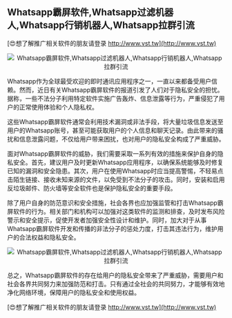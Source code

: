 ## **Whatsapp霸屏软件,Whatsapp过滤机器人,Whatsapp行销机器人,Whatsapp拉群引流**

[😍想了解推广相关软件的朋友请登录 http://www.vst.tw](http://www.vst.tw)

 <center><img src="https://vst.tw/MP4/tuiguang/png/0.png" alt="Whatsapp霸屏软件,Whatsapp过滤机器人,Whatsapp行销机器人,Whatsapp拉群引流"></center>

Whatsapp作为全球最受欢迎的即时通讯应用程序之一，一直以来都备受用户信赖。然而，近日有关Whatsapp霸屏软件的报道引发了人们对于隐私安全的担忧。据称，一些不法分子利用特定软件实施广告轰炸、信息泄露等行为，严重侵犯了用户的正常使用体验和个人隐私权。

这些Whatsapp霸屏软件通常会利用技术漏洞或非法手段，将大量垃圾信息发送至用户的Whatsapp账号，甚至可能获取用户的个人信息和聊天记录。由此带来的骚扰和信息泄露问题，不仅给用户带来困扰，也对用户的隐私安全构成了严重威胁。

面对Whatsapp霸屏软件的威胁，我们需要采取一系列有效的措施来保护自身的隐私安全。首先，建议用户及时更新Whatsapp应用程序，以确保系统能够及时修复已知的漏洞和安全隐患。其次，用户在使用Whatsapp时应当提高警惕，不轻易点击陌生链接、接收未知来源的文件，以免受到不法分子的攻击。同时，安装和启用反垃圾邮件、防火墙等安全软件也是保护隐私安全的重要手段。

除了用户自身的防范意识和安全措施，社会各界也应加强监管和打击Whatsapp霸屏软件的行为。相关部门和机构可以加强对这类软件的监测和排查，及时发布风险警示和安全提示，促使开发者加强安全性设计和维护。同时，加大对于从事Whatsapp霸屏软件开发和传播的非法分子的惩处力度，打击其违法行为，维护用户的合法权益和隐私安全。

 <center><img src="https://vst.tw/MP4/tuiguang/png/6.png" alt="Whatsapp霸屏软件,Whatsapp过滤机器人,Whatsapp行销机器人,Whatsapp拉群引流"></center>

总之，Whatsapp霸屏软件的存在给用户的隐私安全带来了严重威胁，需要用户和社会各界共同努力来加强防范和打击。只有通过全社会的共同努力，才能够有效地净化网络环境，保障用户的隐私安全和使用权益。

[😍想了解推广相关软件的朋友请登录 http://www.vst.tw](http://www.vst.tw)



